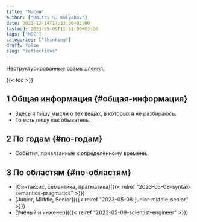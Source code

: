 ```yaml
---
title: "Мысли"
author: ["Dmitry S. Kulyabov"]
date: 2021-12-14T17:33:00+03:00
lastmod: 2023-05-09T11:31:00+03:00
tags: ["MOC"]
categories: ["thinking"]
draft: false
slug: "reflections"
---
```


Неструктурированные размышления.

<!--more-->

{{< toc >}}


## <span class="section-num">1</span> Общая информация {#общая-информация}

-   Здесь я пишу мысли о тех вещах, в которых я не разбираюсь.
-   То есть пишу как обыватель.


## <span class="section-num">2</span> По годам {#по-годам}

-   События, привязанные к определённому времени.


## <span class="section-num">3</span> По областям {#по-областям}

-   [Синтаксис, семантика, прагматика]({{< relref "2023-05-08-syntax-semantics-pragmatics" >}})
-   [Junior, Middle, Senior]({{< relref "2023-05-08-junior-middle-senior" >}})
-   [Учёный и инженер]({{< relref "2023-05-09-scientist-engineer" >}})
